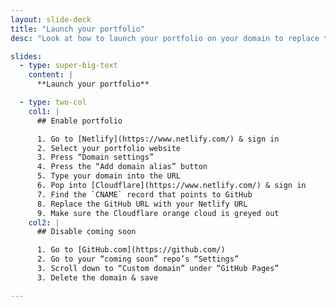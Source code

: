 ```yaml
---
layout: slide-deck
title: "Launch your portfolio"
desc: "Look at how to launch your portfolio on your domain to replace the coming soon page."

slides:
  - type: super-big-text
    content: |
      **Launch your portfolio**

  - type: two-col
    col1: |
      ## Enable portfolio

      1. Go to [Netlify](https://www.netlify.com/) & sign in
      2. Select your portfolio website
      3. Press “Domain settings”
      4. Press the “Add domain alias” button
      5. Type your domain into the URL
      6. Pop into [Cloudflare](https://www.netlify.com/) & sign in
      7. Find the `CNAME` record that points to GitHub
      8. Replace the GitHub URL with your Netlify URL
      9. Make sure the Cloudflare orange cloud is greyed out
    col2: |
      ## Disable coming soon

      1. Go to [GitHub.com](https://github.com/)
      2. Go to your “coming soon” repo’s “Settings”
      3. Scroll down to “Custom domain” under “GitHub Pages”
      3. Delete the domain & save

---
```

